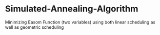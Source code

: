 # Simulated-Annealing-Algorithm
Minimizing Easom Function (two variables) using both linear scheduling as well as geometric scheduling 
